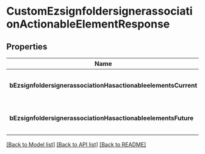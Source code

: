 # CustomEzsignfoldersignerassociationActionableElementResponse

## Properties
Name | Type | Description | Notes
------------ | ------------- | ------------- | -------------
**bEzsignfoldersignerassociationHasactionableelementsCurrent** | **Bool** | Indicates if the Ezsignfoldersignerassociation has actionable elements in the current step | 
**bEzsignfoldersignerassociationHasactionableelementsFuture** | **Bool** | Indicates if the Ezsignfoldersignerassociation has actionable elements in a future step | 

[[Back to Model list]](../README.md#documentation-for-models) [[Back to API list]](../README.md#documentation-for-api-endpoints) [[Back to README]](../README.md)


